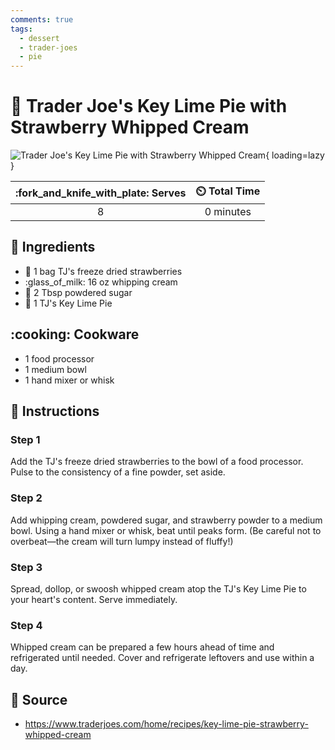 ```yaml
---
comments: true
tags:
  - dessert
  - trader-joes
  - pie
---
```

# :pie: Trader Joe's Key Lime Pie with Strawberry Whipped Cream

![Trader Joe's Key Lime Pie with Strawberry Whipped Cream][1]{ loading=lazy }

| :fork_and_knife_with_plate: Serves | :timer_clock: Total Time |
|:----------------------------------:|:-----------------------: |
| 8 | 0 minutes |

## :salt: Ingredients

- :strawberry: 1 bag TJ's freeze dried strawberries
- :glass_of_milk: 16 oz whipping cream
- :candy: 2 Tbsp powdered sugar
- :pie: 1 TJ's Key Lime Pie

## :cooking: Cookware

- 1 food processor
- 1 medium bowl
- 1 hand mixer or whisk

## :pencil: Instructions

### Step 1

Add the TJ's freeze dried strawberries to the bowl of a food processor. Pulse to the consistency of a fine powder, set
aside.

### Step 2

Add whipping cream, powdered sugar, and strawberry powder to a medium bowl. Using a hand mixer or whisk, beat until
peaks form. (Be careful not to overbeat—the cream will turn lumpy instead of fluffy!)

### Step 3

Spread, dollop, or swoosh whipped cream atop the TJ's Key Lime Pie to your heart's content. Serve immediately.

### Step 4

Whipped cream can be prepared a few hours ahead of time and refrigerated until needed. Cover and refrigerate leftovers
and use within a day.

## :link: Source

- <https://www.traderjoes.com/home/recipes/key-lime-pie-strawberry-whipped-cream>

[1]: <../../assets/images/trader-joe's-key-lime-pie-with-strawberry-whipped-cream.png>
